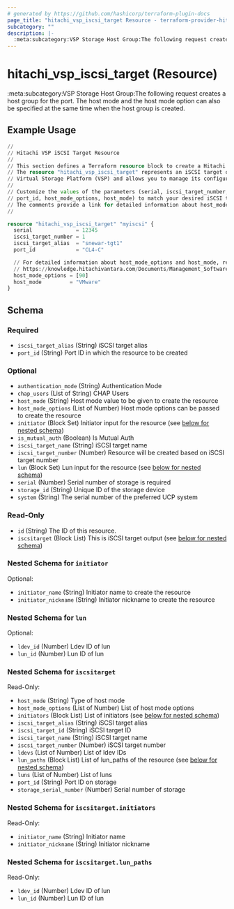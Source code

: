 ```yaml
---
# generated by https://github.com/hashicorp/terraform-plugin-docs
page_title: "hitachi_vsp_iscsi_target Resource - terraform-provider-hitachi"
subcategory: ""
description: |-
  :meta:subcategory:VSP Storage Host Group:The following request creates a host group for the port. The host mode and the host mode option can also be specified at the same time when the host group is created.
---
```


# hitachi_vsp_iscsi_target (Resource)

:meta:subcategory:VSP Storage Host Group:The following request creates a host group for the port. The host mode and the host mode option can also be specified at the same time when the host group is created.

## Example Usage

```terraform
//
// Hitachi VSP iSCSI Target Resource
//
// This section defines a Terraform resource block to create a Hitachi VSP iSCSI target.
// The resource "hitachi_vsp_iscsi_target" represents an iSCSI target on a Hitachi
// Virtual Storage Platform (VSP) and allows you to manage its configuration using Terraform.
//
// Customize the values of the parameters (serial, iscsi_target_number, iscsi_target_alias,
// port_id, host_mode_options, host_mode) to match your desired iSCSI target configuration.
// The comments provide a link for detailed information about host_mode_options and host_mode.
//

resource "hitachi_vsp_iscsi_target" "myiscsi" {
  serial              = 12345
  iscsi_target_number = 1
  iscsi_target_alias  = "snewar-tgt1" 
  port_id             = "CL4-C"  

  // For detailed information about host_mode_options and host_mode, refer to:
  // https://knowledge.hitachivantara.com/Documents/Management_Software/SVOS/9.8.6/Volume_Management_-_VSP_E_Series/Host_Attachment/14_Host_modes_and_host_mode_options
  host_mode_options = [90]
  host_mode         = "VMware"
}
```

<!-- schema generated by tfplugindocs -->
## Schema

### Required

- `iscsi_target_alias` (String) iSCSI target alias
- `port_id` (String) Port ID in which the resource to be created

### Optional

- `authentication_mode` (String) Authentication Mode
- `chap_users` (List of String) CHAP Users
- `host_mode` (String) Host mode value to be given to create the resource
- `host_mode_options` (List of Number) Host mode options can be passed to create the resource
- `initiator` (Block Set) Initiator input for the resource (see [below for nested schema](#nestedblock--initiator))
- `is_mutual_auth` (Boolean) Is Mutual Auth
- `iscsi_target_name` (String) iSCSI target name
- `iscsi_target_number` (Number) Resource will be created based on iSCSI target number
- `lun` (Block Set) Lun input for the resource (see [below for nested schema](#nestedblock--lun))
- `serial` (Number) Serial number of storage is required
- `storage_id` (String) Unique ID of the storage device
- `system` (String) The serial number of the preferred UCP system

### Read-Only

- `id` (String) The ID of this resource.
- `iscsitarget` (Block List) This is iSCSI target output (see [below for nested schema](#nestedblock--iscsitarget))

<a id="nestedblock--initiator"></a>
### Nested Schema for `initiator`

Optional:

- `initiator_name` (String) Initiator name to create the resource
- `initiator_nickname` (String) Initiator nickname to create the resource


<a id="nestedblock--lun"></a>
### Nested Schema for `lun`

Optional:

- `ldev_id` (Number) Ldev ID of lun
- `lun_id` (Number) Lun ID of lun


<a id="nestedblock--iscsitarget"></a>
### Nested Schema for `iscsitarget`

Read-Only:

- `host_mode` (String) Type of host mode
- `host_mode_options` (List of Number) List of host mode options
- `initiators` (Block List) List of initiators (see [below for nested schema](#nestedblock--iscsitarget--initiators))
- `iscsi_target_alias` (String) iSCSI target alias
- `iscsi_target_id` (String) iSCSI target ID
- `iscsi_target_name` (String) iSCSI target name
- `iscsi_target_number` (Number) iSCSI target number
- `ldevs` (List of Number) List of ldev IDs
- `lun_paths` (Block List) List of lun_paths of the resource (see [below for nested schema](#nestedblock--iscsitarget--lun_paths))
- `luns` (List of Number) List of luns
- `port_id` (String) Port ID on storage
- `storage_serial_number` (Number) Serial number of storage

<a id="nestedblock--iscsitarget--initiators"></a>
### Nested Schema for `iscsitarget.initiators`

Read-Only:

- `initiator_name` (String) Initiator name
- `initiator_nickname` (String) Initiator nickname


<a id="nestedblock--iscsitarget--lun_paths"></a>
### Nested Schema for `iscsitarget.lun_paths`

Read-Only:

- `ldev_id` (Number) Ldev ID of lun
- `lun_id` (Number) Lun ID of lun


